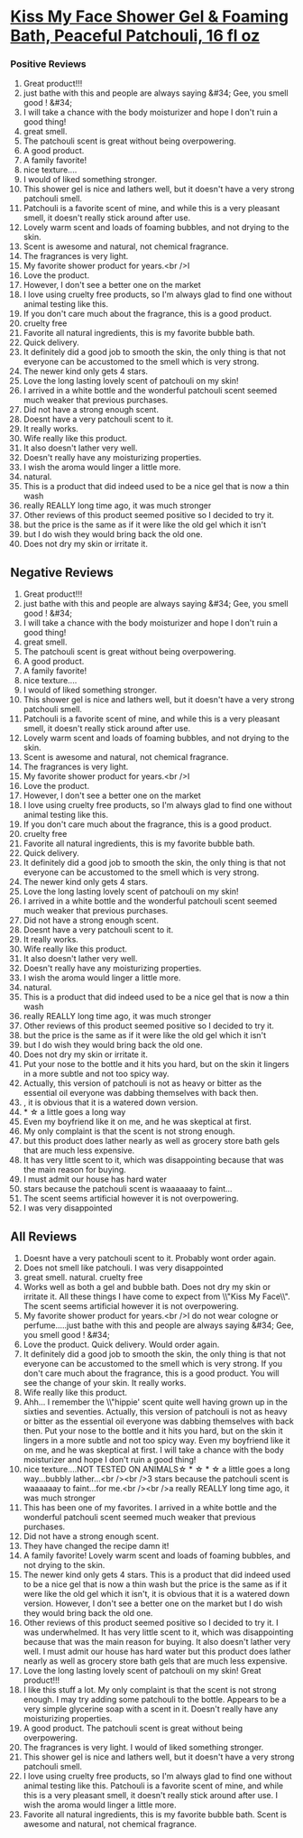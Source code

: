 # [Kiss My Face Shower Gel &amp; Foaming Bath, Peaceful Patchouli, 16 fl oz](https://products.checkmycream.com/products/kiss-my-face-shower-gel-and-foaming-bath-peaceful-patchouli-16-fl-oz.html)

### Positive Reviews

<ol>
      <li>Great product!!!</li>
      <li>just bathe with this and people are always saying &amp;#34; Gee, you smell good ! &amp;#34;</li>
      <li>I will take a chance with the body moisturizer and hope I don&#x27;t ruin a good thing!</li>
      <li>great smell.</li>
      <li>The patchouli scent is great without being overpowering.</li>
      <li>A good product.</li>
      <li>A family favorite!</li>
      <li>nice texture....</li>
      <li>I would of liked something stronger.</li>
      <li>This shower gel is nice and lathers well, but it doesn&#x27;t have a very strong patchouli smell.</li>
      <li>Patchouli is a favorite scent of mine, and while this is a very pleasant smell, it doesn&#x27;t really stick around after use.</li>
      <li>Lovely warm scent and loads of foaming bubbles, and not drying to the skin.</li>
      <li>Scent is awesome and natural, not chemical fragrance.</li>
      <li>The fragrances is very light.  </li>
      <li>My favorite shower product for years.&lt;br /&gt;I</li>
      <li>Love the product.  </li>
      <li>However, I don&#x27;t see a better one on the market</li>
      <li>I love using cruelty free products, so I&#x27;m always glad to find one without animal testing like this.</li>
      <li>If you don&#x27;t care much about the fragrance, this is a good product.  </li>
      <li>cruelty free</li>
      <li>Favorite all natural ingredients, this is my favorite bubble bath.</li>
      <li>Quick delivery.</li>
      <li>It definitely did a good job to smooth the skin, the only thing is that not everyone can be accustomed to the smell which is very strong.  </li>
      <li>The newer kind only gets 4 stars.</li>
      <li>Love the long lasting lovely scent of patchouli on my skin!</li>
      <li>I arrived in a white bottle and the wonderful patchouli scent seemed much weaker that previous purchases.</li>
      <li>Did not have a strong enough scent.</li>
      <li>Doesnt have a very patchouli scent to it.</li>
      <li>It really works.</li>
      <li>Wife really like this product.</li>
      <li>It also doesn&#x27;t lather very well.</li>
      <li>Doesn&#x27;t really have any moisturizing properties.</li>
      <li>I wish the aroma would linger a little more.</li>
      <li>natural.</li>
      <li>This is a product that did indeed used to be a nice gel that is now a thin wash</li>
      <li>really REALLY long time ago, it was much stronger</li>
      <li>Other reviews of this product seemed positive so I decided to try it.</li>
      <li>but the price is the same as if it were like the old gel which it isn&#x27;t</li>
      <li>but I do wish they would bring back the old one.</li>
      <li>Does not dry my skin or irritate it.  </li>
</ol>


<h2>Negative Reviews</h2>
<ol>
<li> Great product!!!</li>
<li> just bathe with this and people are always saying &amp;#34; Gee, you smell good ! &amp;#34;</li>
<li> I will take a chance with the body moisturizer and hope I don&#x27;t ruin a good thing!</li>
<li> great smell.</li>
<li> The patchouli scent is great without being overpowering.</li>
<li> A good product.</li>
<li> A family favorite!</li>
<li> nice texture....</li>
<li> I would of liked something stronger.</li>
<li> This shower gel is nice and lathers well, but it doesn&#x27;t have a very strong patchouli smell.</li>
<li> Patchouli is a favorite scent of mine, and while this is a very pleasant smell, it doesn&#x27;t really stick around after use.</li>
<li> Lovely warm scent and loads of foaming bubbles, and not drying to the skin.</li>
<li> Scent is awesome and natural, not chemical fragrance.</li>
<li> The fragrances is very light.  </li>
<li> My favorite shower product for years.&lt;br /&gt;I</li>
<li> Love the product.  </li>
<li> However, I don&#x27;t see a better one on the market</li>
<li> I love using cruelty free products, so I&#x27;m always glad to find one without animal testing like this.</li>
<li> If you don&#x27;t care much about the fragrance, this is a good product.  </li>
<li> cruelty free</li>
<li> Favorite all natural ingredients, this is my favorite bubble bath.</li>
<li> Quick delivery.</li>
<li> It definitely did a good job to smooth the skin, the only thing is that not everyone can be accustomed to the smell which is very strong.  </li>
<li> The newer kind only gets 4 stars.</li>
<li> Love the long lasting lovely scent of patchouli on my skin!</li>
<li> I arrived in a white bottle and the wonderful patchouli scent seemed much weaker that previous purchases.</li>
<li> Did not have a strong enough scent.</li>
<li> Doesnt have a very patchouli scent to it.</li>
<li> It really works.</li>
<li> Wife really like this product.</li>
<li> It also doesn&#x27;t lather very well.</li>
<li> Doesn&#x27;t really have any moisturizing properties.</li>
<li> I wish the aroma would linger a little more.</li>
<li> natural.</li>
<li> This is a product that did indeed used to be a nice gel that is now a thin wash</li>
<li> really REALLY long time ago, it was much stronger</li>
<li> Other reviews of this product seemed positive so I decided to try it.</li>
<li> but the price is the same as if it were like the old gel which it isn&#x27;t</li>
<li> but I do wish they would bring back the old one.</li>
<li> Does not dry my skin or irritate it.  </li>
<li> Put your nose to the bottle and it hits you hard, but on the skin it lingers in a more subtle and not too spicy way.</li>
<li> Actually, this version of patchouli is not as heavy or bitter as the essential oil everyone was dabbing themselves with back then.</li>
<li> , it is obvious that it is a watered down version.</li>
<li> * ☆ a little goes a long way</li>
<li> Even my boyfriend like it on me, and he was skeptical at first.</li>
<li> My only complaint is that the scent is not strong enough.</li>
<li> but this product does lather nearly as well as grocery store bath gels that are much less expensive.</li>
<li> It has very little scent to it, which was disappointing because that was the main reason for buying.</li>
<li> I must admit our house has hard water</li>
<li> stars because the patchouli scent is waaaaaay to faint...</li>
<li> The scent seems artificial however it is not overpowering.</li>
<li> I was very disappointed</li>
</ol>

<h2>All Reviews</h2>

<ol>
    <li> Doesnt have a very patchouli scent to it. Probably wont order again.</li>
    <li> Does not smell like patchouli. I was very disappointed</li>
    <li> great smell. natural. cruelty free</li>
    <li> Works well as both a gel and bubble bath.  Does not dry my skin or irritate it.  All these things I have come to expect from \\&quot;Kiss My Face\\&quot;.  The scent seems artificial however it is not overpowering.</li>
    <li> My favorite shower product for years.&lt;br /&gt;I do not wear cologne or perfume.....just bathe with this and people are always saying &amp;#34; Gee, you smell good ! &amp;#34;</li>
    <li> Love the product.  Quick delivery. Would order again.</li>
    <li> It definitely did a good job to smooth the skin, the only thing is that not everyone can be accustomed to the smell which is very strong.  If you don&#x27;t care much about the fragrance, this is a good product.  You will see the change of your skin.  It really works.</li>
    <li> Wife really like this product.</li>
    <li> Ahh... I remember the \\&quot;hippie&#x27; scent quite well having grown up in the sixties and seventies. Actually, this version of patchouli is not as heavy or bitter as the essential oil everyone was dabbing themselves with back then. Put your nose to the bottle and it hits you hard, but on the skin it lingers in a more subtle and not too spicy way. Even my boyfriend like it on me, and he was skeptical at first. I will take a chance with the body moisturizer and hope I don&#x27;t ruin a good thing!</li>
    <li> nice texture....NOT TESTED ON ANIMALS☆ * ☆ * ☆ a little goes a long way...bubbly lather...&lt;br /&gt;&lt;br /&gt;3  stars because the patchouli scent is waaaaaay to faint...for me.&lt;br /&gt;&lt;br /&gt;a really REALLY long time ago, it was much stronger</li>
    <li> This has been one of my favorites.  I arrived in a white bottle and the wonderful patchouli scent seemed much weaker that previous purchases.</li>
    <li> Did not have a strong enough scent.</li>
    <li> They have changed the recipe damn it!</li>
    <li> A family favorite! Lovely warm scent and loads of foaming bubbles, and not drying to the skin.</li>
    <li> The newer kind only gets 4 stars. This is a product that did indeed used to be a nice gel that is now a thin wash but the price is the same as if it were like the old gel which it isn&#x27;t, it is obvious that it is a watered down version. However, I don&#x27;t see a better one on the market but I do wish they would bring back the old one.</li>
    <li> Other reviews of this product seemed positive so I decided to try it. I was underwhelmed. It has very little scent to it, which was disappointing because that was the main reason for buying. It also doesn&#x27;t lather very well. I must admit our house has hard water but this product does lather nearly as well as grocery store bath gels that are much less expensive.</li>
    <li> Love the long lasting lovely scent of patchouli on my skin! Great product!!!</li>
    <li> I like this stuff a lot. My only complaint is that the scent is not strong enough. I may try adding some patchouli to the bottle. Appears to be a very simple glycerine soap with a scent in it. Doesn&#x27;t really have any moisturizing properties.</li>
    <li> A good product. The patchouli scent is great without being overpowering.</li>
    <li> The fragrances is very light.  I would of liked something stronger.</li>
    <li> This shower gel is nice and lathers well, but it doesn&#x27;t have a very strong patchouli smell.</li>
    <li> I love using cruelty free products, so I&#x27;m always glad to find one without animal testing like this. Patchouli is a favorite scent of mine, and while this is a very pleasant smell, it doesn&#x27;t really stick around after use. I wish the aroma would linger a little more.</li>
    <li> Favorite all natural ingredients, this is my favorite bubble bath. Scent is awesome and natural, not chemical fragrance.</li>
</ol>




